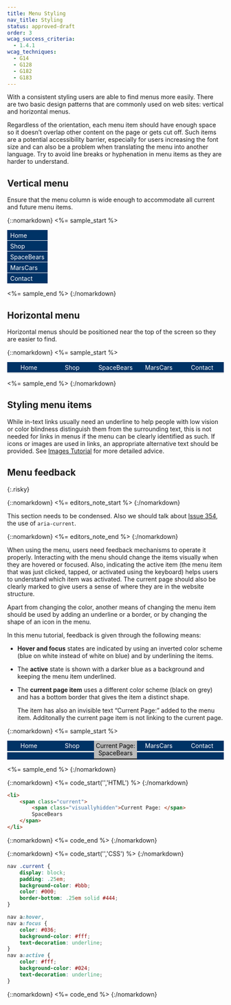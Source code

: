 ```yaml
---
title: Menu Styling
nav_title: Styling
status: approved-draft
order: 3
wcag_success_criteria:
  - 1.4.1
wcag_techniques:
  - G14
  - G128
  - G182
  - G183
---
```


With a consistent styling users are able to find menus more easily. There are two basic design patterns that are commonly used on web sites: vertical and horizontal menus.

Regardless of the orientation, each menu item should have enough space so it doesn’t overlap other content on the page or gets cut off. Such items are a potential accessibility barrier, especially for users increasing the font size and can also be a problem when translating the menu into another language. Try to avoid line breaks or hyphenation in menu items as they are harder to understand.

## Vertical menu

Ensure that the menu column is wide enough to accommodate all current and future menu items.

{::nomarkdown}
<%= sample_start %>

<nav aria-label="Main Navigation" role="presentation" id="verticalnav">
		<ul>
				<li><a href="#samplenav">Home</a></li>
				<li><a href="#samplenav">Shop</a></li>
				<li><a href="#samplenav">SpaceBears</a></li>
				<li><a href="#samplenav">MarsCars</a></li>
				<li><a href="#samplenav">Contact</a></li>
		</ul>
</nav>

<style>
	#verticalnav {
			display:table;
	}
	#verticalnav ul {
			margin: 0;
			padding: 0;
			background-color: #036;
			color: #fff;
	}
	#verticalnav li {
			display:table-row;
			width: 20%;
			text-align: left;
	}
	#verticalnav a {
			display: block;
			padding: .25em .5em;
			color: #fff;
			border-bottom: 1px solid;
			text-decoration: none;
	}
	#verticalnav a:hover,
	#verticalnav a:focus {
		color: #036;
		background-color: #fff;
		text-decoration: underline;
	}
	#verticalnav a:active {
		color: #fff;
		background-color: #024;
		text-decoration: underline;
	}
</style>

<%= sample_end %>
{:/nomarkdown}

## Horizontal menu

Horizontal menus should be positioned near the top of the screen so they are easier to find.

{::nomarkdown}
<%= sample_start %>

<nav aria-label="Main Navigation" role="presentation" id="samplenav">
		<ul>
				<li><a href="#samplenav">Home</a></li>
				<li><a href="#samplenav">Shop</a></li>
				<li><a href="#samplenav">SpaceBears</a></li>
				<li><a href="#samplenav">MarsCars</a></li>
				<li><a href="#samplenav">Contact</a></li>
		</ul>
</nav>

<style>
	#samplenav {
			display:table;
			width:100%;
	}
	#samplenav ul {
			margin: 0;
			padding: 0;
			display: table-row;
			background-color: #036;
			color: #fff;
	}
	#samplenav li {
			display:table-cell;
			width: 20%;
			text-align: center;
	}
	#samplenav a {
			display: block;
			padding: .25em;
			border-bottom: .25em solid #E8E8E8;
			color: #fff;
			text-decoration: none;
	}
	#samplenav a:hover,
	#samplenav a:focus {
		color: #036;
		background-color: #fff;
		text-decoration: underline;
	}
	#samplenav a:active {
		color: #fff;
		background-color: #024;
		text-decoration: underline;
	}
</style>

<%= sample_end %>
{:/nomarkdown}

## Styling menu items

While in-text links usually need an underline to help people with low vision or color blindness distinguish them from the surrounding text, this is not needed for links in menus if the menu can be clearly identified as such. If icons or images are used in links, an appropriate alternative text should be provided. See [Images Tutorial](/images/functional.html) for more detailed advice.

## Menu feedback
{:.risky}

{::nomarkdown}
<%= editors_note_start %>
{:/nomarkdown}

This section needs to be condensed. Also we should talk about [Issue 354](https://github.com/w3c/wai-tutorials/issue/354), the use of `aria-current`.

{::nomarkdown}
<%= editors_note_end %>
{:/nomarkdown}

When using the menu, users need feedback mechanisms to operate it properly. Interacting with the menu should change the items visually when they are hovered or focused. Also, indicating the active item (the menu item that was just clicked, tapped, or activated using the keyboard) helps users to understand which item was activated. The current page should also be clearly marked to give users a sense of where they are in the website structure.

Apart from changing the color, another means of changing the menu item should be used by adding an underline or a border, or by changing the shape of an icon in the menu.

In this menu tutorial, feedback is given through the following means:

* **Hover and focus** states are indicated by using an inverted color scheme (blue on white instead of white on blue) and by underlining the items.

* The **active** state is shown with a darker blue as a background and keeping the menu item underlined.

* The **current page item** uses a different color scheme (black on grey) and has a bottom border that gives the item a distinct shape.

  The item has also an invisible text “Current Page:” added to the menu item. Additonally the current page item is not linking to the current page.

{::nomarkdown}
<%= sample_start %>

<nav aria-label="Main Navigation" role="presentation" id="currentnav">
		<ul>
				<li><a href="#currentnav">Home</a></li>
				<li><a href="#currentnav">Shop</a></li>
				<li><span class="current"><span class="visuallyhidden">Current Page: </span>SpaceBears</span></li>
				<li><a href="#currentnav">MarsCars</a></li>
				<li><a href="#currentnav">Contact</a></li>
		</ul>
</nav>

<style>
	#currentnav {
			display:table;
			width:100%;
	}
	#currentnav ul {
			margin: 0;
			padding: 0;
			display: table-row;
			background-color: #036;
			color: #fff;
	}
	#currentnav li {
			display:table-cell;
			width: 20%;
			text-align: center;
	}
	#currentnav a,
	#currentnav .current {
			display: block;
			padding: .25em;
			border-bottom: .25em solid #E8E8E8;
	}
	#currentnav a {
			color: #fff;
			text-decoration: none;
	}
	#currentnav .current {
			background-color: #bbb;
			color: #000;
			border-color: #444;
	}
	#currentnav a:hover,
	#currentnav a:focus {
		color: #036;
		background-color: #fff;
		text-decoration: underline;
	}
	#currentnav a:active {
		color: #fff;
		background-color: #024;
		text-decoration: underline;
	}
</style>

<%= sample_end %>
{:/nomarkdown}

{::nomarkdown}
<%= code_start('','HTML') %>
{:/nomarkdown}

~~~ html
<li>
	<span class="current">
		<span class="visuallyhidden">Current Page: </span>
		SpaceBears
	</span>
</li>
~~~

{::nomarkdown}
<%= code_end %>
{:/nomarkdown}

{::nomarkdown}
<%= code_start('','CSS') %>
{:/nomarkdown}

~~~ css
nav .current {
	display: block;
	padding: .25em;
	background-color: #bbb;
	color: #000;
	border-bottom: .25em solid #444;
}

nav a:hover,
nav a:focus {
	color: #036;
	background-color: #fff;
	text-decoration: underline;
}
nav a:active {
	color: #fff;
	background-color: #024;
	text-decoration: underline;
}
~~~

{::nomarkdown}
<%= code_end %>
{:/nomarkdown}
